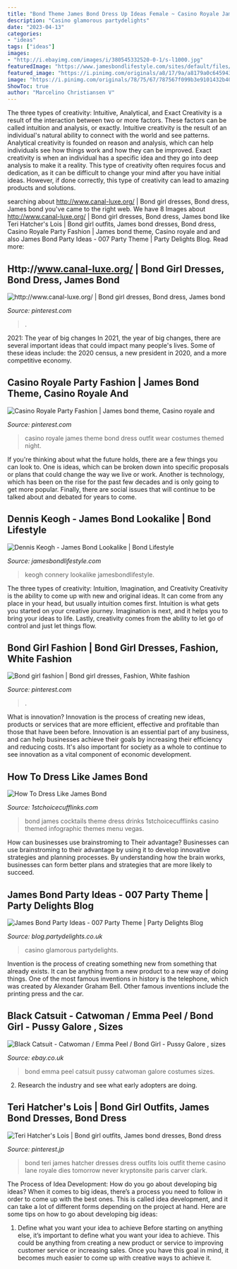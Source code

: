 ```yaml
---
title: "Bond Theme James Bond Dress Up Ideas Female ~ Casino Royale James Theme Bond Dress Outfit Wear Costumes Themed Night"
description: "Casino glamorous partydelights"
date: "2023-04-13"
categories:
- "ideas"
tags: ["ideas"]
images:
- "http://i.ebayimg.com/images/i/380545332520-0-1/s-l1000.jpg"
featuredImage: "https://www.jamesbondlifestyle.com/sites/default/files/styles/fancybox_popup/public/images/product/bd002-dennis-keogh-sean-connery-800.jpg?itok=UrYqof-g"
featured_image: "https://i.pinimg.com/originals/a8/17/9a/a8179a0c645943791aa3c10c5b0956ef.jpg"
image: "https://i.pinimg.com/originals/78/75/67/787567f099b3e9101432b409835a94e9.jpg"
ShowToc: true
author: "Marcelino Christiansen V"
---
```



The three types of creativity: Intuitive, Analytical, and Exact
Creativity is a result of the interaction between two or more factors. These factors can be called intuition and analysis, or exactly. Intuitive creativity is the result of an individual's natural ability to connect with the world and see patterns. Analytical creativity is founded on reason and analysis, which can help individuals see how things work and how they can be improved. 
Exact creativity is when an individual has a specific idea and they go into deep analysis to make it a reality. This type of creativity often requires focus and dedication, as it can be difficult to change your mind after you have initial ideas. However, if done correctly, this type of creativity can lead to amazing products and solutions.

	

		
searching about http://www.canal-luxe.org/ | Bond girl dresses, Bond dress, James bond you've came to the right web. We have 8 Images about http://www.canal-luxe.org/ | Bond girl dresses, Bond dress, James bond like Teri Hatcher&#039;s Lois | Bond girl outfits, James bond dresses, Bond dress, Casino Royale Party Fashion | James bond theme, Casino royale and and also James Bond Party Ideas - 007 Party Theme | Party Delights Blog. Read more:
		
    
## Http://www.canal-luxe.org/ | Bond Girl Dresses, Bond Dress, James Bond

<img loading=lazy src="https://i.pinimg.com/originals/af/ab/90/afab906b047bfca04a5ffdfbe5019571.jpg" onerror="this.onerror=null;this.src='https://tse3.mm.bing.net/th?id=OIP.BukR7_1TunUhuaCIQcnzxgAAAA&amp;pid=15.1';" alt="http://www.canal-luxe.org/ | Bond girl dresses, Bond dress, James bond">

_Source: pinterest.com_

>. 

	

2021: The year of big changes
In 2021, the year of big changes, there are several important ideas that could impact many people's lives. Some of these ideas include: the 2020 census, a new president in 2020, and a more competitive economy.

    
## Casino Royale Party Fashion | James Bond Theme, Casino Royale And

<img loading=lazy src="https://i.pinimg.com/originals/1e/7c/68/1e7c6853fcdf44b48bfb3033b08a0902.jpg" onerror="this.onerror=null;this.src='https://tse1.mm.bing.net/th?id=OIP.zWqdYlHzCsuIiAmNjEq9CwHaHa&amp;pid=15.1';" alt="Casino Royale Party Fashion | James bond theme, Casino royale and">

_Source: pinterest.com_

>casino royale james theme bond dress outfit wear costumes themed night. 

	

If you're thinking about what the future holds, there are a few things you can look to. One is ideas, which can be broken down into specific proposals or plans that could change the way we live or work. Another is technology, which has been on the rise for the past few decades and is only going to get more popular. Finally, there are social issues that will continue to be talked about and debated for years to come.

    
## Dennis Keogh - James Bond Lookalike | Bond Lifestyle

<img loading=lazy src="https://www.jamesbondlifestyle.com/sites/default/files/styles/fancybox_popup/public/images/product/bd002-dennis-keogh-sean-connery-800.jpg?itok=UrYqof-g" onerror="this.onerror=null;this.src='https://tse3.mm.bing.net/th?id=OIP.uXPN7XtdcXa-ITE-QvhNtAHaEm&amp;pid=15.1';" alt="Dennis Keogh - James Bond Lookalike | Bond Lifestyle">

_Source: jamesbondlifestyle.com_

>keogh connery lookalike jamesbondlifestyle. 

	

The three types of creativity: Intuition, Imagination, and Creativity
Creativity is the ability to come up with new and original ideas. It can come from any place in your head, but usually intuition comes first. Intuition is what gets you started on your creative journey. Imagination is next, and it helps you to bring your ideas to life. Lastly, creativity comes from the ability to let go of control and just let things flow.

    
## Bond Girl Fashion | Bond Girl Dresses, Fashion, White Fashion

<img loading=lazy src="https://i.pinimg.com/originals/a8/17/9a/a8179a0c645943791aa3c10c5b0956ef.jpg" onerror="this.onerror=null;this.src='https://tse4.mm.bing.net/th?id=OIP.LllGwLbk59TcoXgtRyQdsgHaKM&amp;pid=15.1';" alt="Bond girl fashion | Bond girl dresses, Fashion, White fashion">

_Source: pinterest.com_

>. 

	

What is innovation?
Innovation is the process of creating new ideas, products or services that are more efficient, effective and profitable than those that have been before. Innovation is an essential part of any business, and can help businesses achieve their goals by increasing their efficiency and reducing costs. It's also important for society as a whole to continue to see innovation as a vital component of economic development.

    
## How To Dress Like James Bond

<img loading=lazy src="https://www.1stchoicecufflinks.com/media/wysiwyg/James_Bond_Cocktails_Infographic.jpg" onerror="this.onerror=null;this.src='https://tse2.mm.bing.net/th?id=OIP.jC5t7cO0_temh9PysV9oSwHaHa&amp;pid=15.1';" alt="How To Dress Like James Bond">

_Source: 1stchoicecufflinks.com_

>bond james cocktails theme dress drinks 1stchoicecufflinks casino themed infographic themes menu vegas. 

	

How can businesses use brainstroming to Their advantage?
Businesses can use brainstroming to their advantage by using it to develop innovative strategies and planning processes. By understanding how the brain works, businesses can form better plans and strategies that are more likely to succeed.

    
## James Bond Party Ideas - 007 Party Theme | Party Delights Blog

<img loading=lazy src="https://blog.partydelights.co.uk/wp-content/uploads/2015/10/james-bond-party-ideas-690x460.jpg" onerror="this.onerror=null;this.src='https://tse4.mm.bing.net/th?id=OIP.XvPd_EvIriLDuXj5s6E6aQHaE8&amp;pid=15.1';" alt="James Bond Party Ideas - 007 Party Theme | Party Delights Blog">

_Source: blog.partydelights.co.uk_

>casino glamorous partydelights. 

	

Invention is the process of creating something new from something that already exists. It can be anything from a new product to a new way of doing things. One of the most famous inventions in history is the telephone, which was created by Alexander Graham Bell. Other famous inventions include the printing press and the car.

    
## Black Catsuit - Catwoman / Emma Peel / Bond Girl - Pussy Galore , Sizes

<img loading=lazy src="http://i.ebayimg.com/images/i/380545332520-0-1/s-l1000.jpg" onerror="this.onerror=null;this.src='https://tse2.mm.bing.net/th?id=OIP.l-VGPCLkXXG_a6e8DthZuQHaKl&amp;pid=15.1';" alt="Black Catsuit - Catwoman / Emma Peel / Bond Girl - Pussy Galore , sizes">

_Source: ebay.co.uk_

>bond emma peel catsuit pussy catwoman galore costumes sizes. 

	

2. Research the industry and see what early adopters are doing.

    
## Teri Hatcher&#039;s Lois | Bond Girl Outfits, James Bond Dresses, Bond Dress

<img loading=lazy src="https://i.pinimg.com/originals/78/75/67/787567f099b3e9101432b409835a94e9.jpg" onerror="this.onerror=null;this.src='https://tse1.mm.bing.net/th?id=OIP.omHZTkcuZfCx1uB3ihwikQHaLM&amp;pid=15.1';" alt="Teri Hatcher&#039;s Lois | Bond girl outfits, James bond dresses, Bond dress">

_Source: pinterest.jp_

>bond teri james hatcher dresses dress outfits lois outfit theme casino lane royale dies tomorrow never kryptonsite paris carver clark. 

	

The Process of Idea Development: How do you go about developing big ideas?
When it comes to big ideas, there’s a process you need to follow in order to come up with the best ones. This is called idea development, and it can take a lot of different forms depending on the project at hand. Here are some tips on how to go about developing big ideas:
1. Define what you want your idea to achieve 
Before starting on anything else, it’s important to define what you want your idea to achieve. This could be anything from creating a new product or service to improving customer service or increasing sales. Once you have this goal in mind, it becomes much easier to come up with creative ways to achieve it.


